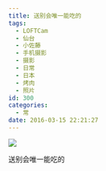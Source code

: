 ```yaml
---
title: 送别会唯一能吃的
tags:
  - LOFTCam
  - 仙台
  - 小佐藤
  - 手机摄影
  - 摄影
  - 日常
  - 日本
  - 烤肉
  - 照片
id: 300
categories:
  - 常
date: 2016-03-15 22:21:27
---
```


![](http://imglf2.nosdn.127.net/img/QzVXaFExZFF5dVFuK1VoVm9acGsxazZzWFkzclMrOXJidTFFblR5WVJ6Tjg3TTJydmVhcWVBPT0.jpg?imageView&amp;thumbnail=1680x0&amp;quality=96&amp;stripmeta=0&amp;type=jpg)

送别会唯一能吃的